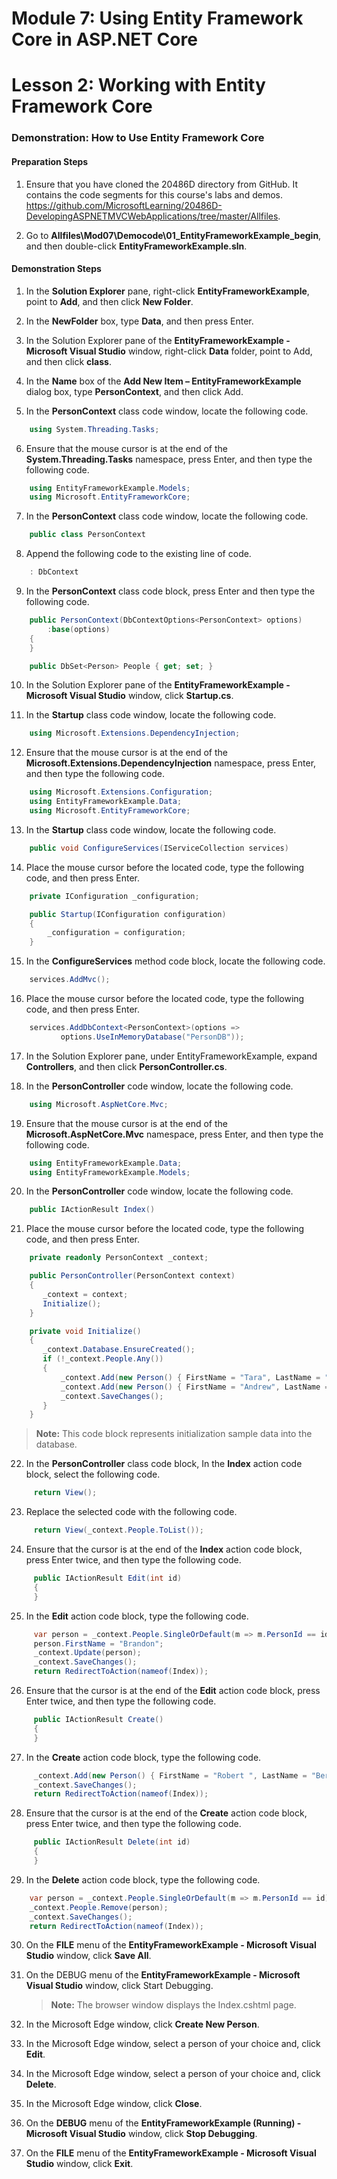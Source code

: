 # Module 7: Using Entity Framework Core in ASP.NET Core

# Lesson 2: Working with Entity Framework Core

### Demonstration: How to Use Entity Framework Core

#### Preparation Steps 

1. Ensure that you have cloned the 20486D directory from GitHub. It contains the code segments for this course's labs and demos. 
 https://github.com/MicrosoftLearning/20486D-DevelopingASPNETMVCWebApplications/tree/master/Allfiles.

2. Go to **Allfiles\Mod07\Democode\01_EntityFrameworkExample_begin**, and then double-click **EntityFrameworkExample.sln**.

#### Demonstration Steps

1. In the **Solution Explorer** pane, right-click **EntityFrameworkExample**, point to **Add**, and then click **New Folder**.

2. In the **NewFolder** box, type **Data**, and then press Enter.

3. In the Solution Explorer pane of the **EntityFrameworkExample - Microsoft Visual Studio** window, right-click **Data** folder, point to Add, and then click **class**.

4. In the **Name** box of the **Add New Item – EntityFrameworkExample** dialog box, type **PersonContext**, and then click Add.

5. In the **PersonContext** class code window, locate the following code.

  ```cs
      using System.Threading.Tasks;
```
6. Ensure that the mouse cursor is at the end of the  **System.Threading.Tasks** namespace, press Enter, and then type the following code.

  ```cs
      using EntityFrameworkExample.Models;
      using Microsoft.EntityFrameworkCore;    
```
7. In the **PersonContext** class code window, locate the following code.

  ```cs
      public class PersonContext
```
8.  Append the following code to the existing line of code.

  ```cs
      : DbContext
```

9. In the **PersonContext** class code block, press Enter and then type the following code.


  ```cs
      public PersonContext(DbContextOptions<PersonContext> options) 
          :base(options)
      {
      }

      public DbSet<Person> People { get; set; }
```

10. In the Solution Explorer pane of the **EntityFrameworkExample - Microsoft Visual Studio** window, click **Startup.cs**.

11. In the **Startup** class code window, locate the following code.

  ```cs
      using Microsoft.Extensions.DependencyInjection;
```
12. Ensure that the mouse cursor is at the end of the  **Microsoft.Extensions.DependencyInjection** namespace, press Enter, and then type the following code.

  ```cs
      using Microsoft.Extensions.Configuration;
      using EntityFrameworkExample.Data;
      using Microsoft.EntityFrameworkCore; 
```

13. In the **Startup** class code window, locate the following code.

  ```cs
      public void ConfigureServices(IServiceCollection services)
```
14. Place the mouse cursor before the located code, type the following code, and then press Enter.

  ```cs
      private IConfiguration _configuration;

      public Startup(IConfiguration configuration)
      {
          _configuration = configuration;
      }
```

15. In the **ConfigureServices** method code block, locate the following code.

  ```cs
      services.AddMvc();
```

16. Place the mouse cursor before the located code, type the following code, and then press Enter.

  ```cs
      services.AddDbContext<PersonContext>(options =>
             options.UseInMemoryDatabase("PersonDB"));
```

17. In the Solution Explorer pane, under EntityFrameworkExample, expand **Controllers**, and then click **PersonController.cs**.

18. In the **PersonController** code window, locate the following code.

  ```cs
      using Microsoft.AspNetCore.Mvc;
```
19. Ensure that the mouse cursor is at the end of the  **Microsoft.AspNetCore.Mvc** namespace, press Enter, and then type the following code.

  ```cs
      using EntityFrameworkExample.Data;
      using EntityFrameworkExample.Models;
```

20. In the **PersonController** code window, locate the following code.

  ```cs
      public IActionResult Index()
```
21. Place the mouse cursor before the located code, type the following code, and then press Enter.

  ```cs
      private readonly PersonContext _context;

      public PersonController(PersonContext context)
      {
         _context = context;
         Initialize();
      }

      private void Initialize()
      {
         _context.Database.EnsureCreated();
         if (!_context.People.Any())
         {
             _context.Add(new Person() { FirstName = "Tara", LastName = "Brewer", City = "Ocala", Address = "317 Long Street" });
             _context.Add(new Person() { FirstName = "Andrew", LastName = "Tippett", City = "Anaheim", Address = "3163 Nickel Road" });
             _context.SaveChanges();
         }
      }
```

>**Note:** This code block represents initialization sample data into the database.

22. In the **PersonController** class code block, In the **Index** action code block, select the following code.

  ```cs
       return View();
```
23. Replace the selected code with the following code.

  ```cs
       return View(_context.People.ToList());
```
24. Ensure that the cursor is at the end of the **Index** action code block, press Enter twice, and then type the following code.

  ```cs
       public IActionResult Edit(int id)
       {
       }
```
25. In the **Edit** action code block, type the following code.

  ```cs
       var person = _context.People.SingleOrDefault(m => m.PersonId == id);
       person.FirstName = "Brandon";
       _context.Update(person);
       _context.SaveChanges();
       return RedirectToAction(nameof(Index));
```
26. Ensure that the cursor is at the end of the **Edit** action code block, press Enter twice, and then type the following code.

  ```cs
       public IActionResult Create()
       {
       }
```
27. In the **Create** action code block, type the following code.

  ```cs
       _context.Add(new Person() { FirstName = "Robert ", LastName = "Berends", City = "Birmingham", Address = "2632 Petunia Way" });
       _context.SaveChanges();
       return RedirectToAction(nameof(Index));
```

28. Ensure that the cursor is at the end of the **Create** action code block, press Enter twice, and then type the following code.

  ```cs
       public IActionResult Delete(int id)
       {
       }
```
29. In the **Delete** action code block, type the following code.

  ```cs
      var person = _context.People.SingleOrDefault(m => m.PersonId == id);
      _context.People.Remove(person);
      _context.SaveChanges();
      return RedirectToAction(nameof(Index));
```

30. On the **FILE** menu of the **EntityFrameworkExample - Microsoft Visual Studio** window, click **Save All**.

31. On the DEBUG menu of the **EntityFrameworkExample - Microsoft Visual Studio** window, click Start Debugging.

      >**Note:** The browser window displays the Index.cshtml page.

32. In the Microsoft Edge window, click **Create New Person**.

33. In the Microsoft Edge window, select a person of your choice and, click **Edit**.

34. In the Microsoft Edge window, select a person of your choice and, click **Delete**.

35. In the Microsoft Edge window, click **Close**.

36. On the **DEBUG** menu of the **EntityFrameworkExample (Running) - Microsoft Visual Studio** window, click **Stop Debugging**.

37. On the **FILE** menu of the **EntityFrameworkExample - Microsoft Visual Studio** window, click **Exit**.